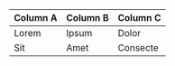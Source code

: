 | Column A | Column B | Column C |
|----------|----------|----------|
| Lorem    | Ipsum    | Dolor    |
| Sit      | Amet     | Consecte |